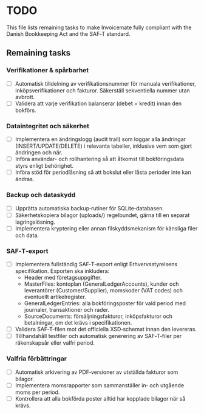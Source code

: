 # TODO

This file lists remaining tasks to make Invoicemate fully compliant with the Danish Bookkeeping Act and the SAF‑T standard.

## Remaining tasks

### Verifikationer & spårbarhet

- [ ] Automatisk tilldelning av verifikationsnummer för manuala verifikationer, inköpsverifikationer och fakturor. Säkerställ sekventiella nummer utan avbrott.
- [ ] Validera att varje verifikation balanserar (debet = kredit) innan den bokförs.

### Dataintegritet och säkerhet

- [ ] Implementera en ändringslogg (audit trail) som loggar alla ändringar (INSERT/UPDATE/DELETE) i relevanta tabeller, inklusive vem som gjort ändringen och när.
- [ ] Införa användar- och rollhantering så att åtkomst till bokföringsdata styrs enligt behörighet.
- [ ] Införa stöd för periodlåsning så att bokslut eller låsta perioder inte kan ändras.

### Backup och dataskydd

- [ ] Upprätta automatiska backup‑rutiner för SQLite‑databasen.
- [ ] Säkerhetskopiera bilagor (uploads/) regelbundet, gärna till en separat lagringslösning.
- [ ] Implementera kryptering eller annan filskyddsmekanism för känsliga filer och data.

### SAF‑T‑export

- [ ] Implementera fullständig SAF‑T‑export enligt Erhvervsstyrelsens specifikation. Exporten ska inkludera:
  - Header med företagsuppgifter.
  - MasterFiles: kontoplan (GeneralLedgerAccounts), kunder och leverantörer (Customer/Supplier), momskoder (VAT codes) och eventuellt artikelregister.
  - GeneralLedgerEntries: alla bokföringsposter för vald period med journaler, transaktioner och rader.
  - SourceDocuments: försäljningsfakturor, inköpsfakturor och betalningar, om det krävs i specifikationen.
- [ ] Validera SAF‑T‑filen mot det officiella XSD‑schemat innan den levereras.
- [ ] Tillhandahåll testfiler och automatisk generering av SAF‑T‑filer per räkenskapsår eller valfri period.

### Valfria förbättringar

- [ ] Automatisk arkivering av PDF‑versioner av utställda fakturor som bilagor.
- [ ] Implementera momsrapporter som sammanställer in‑ och utgående moms per period.
- [ ] Kontrollera att alla bokförda poster alltid har kopplade bilagor när så krävs.
